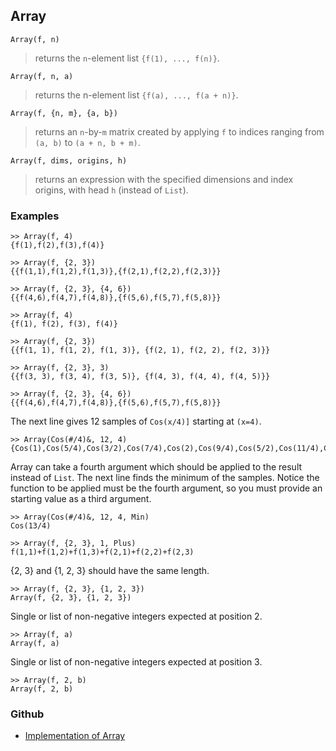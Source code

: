 ## Array 

``` 
Array(f, n)
```
> returns the `n`-element list `{f(1), ..., f(n)}`.
	
```
Array(f, n, a)
```
> returns the n-element list `{f(a), ..., f(a + n)}`.

```
Array(f, {n, m}, {a, b})
```
> returns an `n`-by-`m` matrix created by applying `f` to indices ranging from `(a, b)` to `(a + n, b + m)`.

```
Array(f, dims, origins, h)
```
> returns an expression with the specified dimensions and index origins, with head `h` (instead of `List`).

### Examples

``` 
>> Array(f, 4)
{f(1),f(2),f(3),f(4)}
 
>> Array(f, {2, 3})
{{f(1,1),f(1,2),f(1,3)},{f(2,1),f(2,2),f(2,3)}} 
 
>> Array(f, {2, 3}, {4, 6})
{{f(4,6),f(4,7),f(4,8)},{f(5,6),f(5,7),f(5,8)}}

>> Array(f, 4)
{f(1), f(2), f(3), f(4)}
 
>> Array(f, {2, 3})
{{f(1, 1), f(1, 2), f(1, 3)}, {f(2, 1), f(2, 2), f(2, 3)}}
 
>> Array(f, {2, 3}, 3)
{{f(3, 3), f(3, 4), f(3, 5)}, {f(4, 3), f(4, 4), f(4, 5)}}
 
>> Array(f, {2, 3}, {4, 6})
{{f(4,6),f(4,7),f(4,8)},{f(5,6),f(5,7),f(5,8)}}
```

The next line gives 12 samples of `Cos(x/4)]` starting at `(x=4)`. 

```
>> Array(Cos(#/4)&, 12, 4)
{Cos(1),Cos(5/4),Cos(3/2),Cos(7/4),Cos(2),Cos(9/4),Cos(5/2),Cos(11/4),Cos(3),Cos(13/4),Cos(7/2),Cos(15/4)}
```

Array can take a fourth argument which should be applied to the result instead of `List`. 
The next line finds the minimum of the samples.  Notice the function to be applied must be the fourth argument, so you must provide an starting value as a third argument. 

```
>> Array(Cos(#/4)&, 12, 4, Min)
Cos(13/4)

>> Array(f, {2, 3}, 1, Plus)
f(1,1)+f(1,2)+f(1,3)+f(2,1)+f(2,2)+f(2,3)
```

{2, 3} and {1, 2, 3} should have the same length.

```
>> Array(f, {2, 3}, {1, 2, 3})
Array(f, {2, 3}, {1, 2, 3})
```

Single or list of non-negative integers expected at position 2.

```
>> Array(f, a)
Array(f, a)
```

Single or list of non-negative integers expected at position 3.

```
>> Array(f, 2, b)
Array(f, 2, b)
```
 
 

### Github

* [Implementation of Array](https://github.com/axkr/symja_android_library/blob/master/symja_android_library/matheclipse-core/src/main/java/org/matheclipse/core/builtin/ListFunctions.java#L832) 
